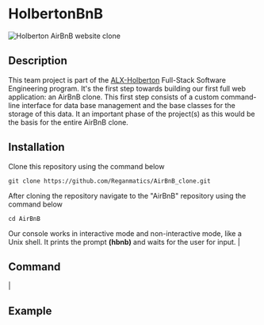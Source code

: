 # HolbertonBnB

![Holberton AirBnB website clone](https://camo.githubusercontent.com/8f0a6c42cd692f81f959778174d8192b702ef18c07fcf532208b9fcf73a77774/68747470733a2f2f646176696b616e692e73332e65752d776573742d332e616d617a6f6e6177732e636f6d2f696d616765732f686f6c626572746f6e2f686f6c626572746f6e2e706e67)
																	

## Description

This team project is part of the [ALX-Holberton](https://www.alxafrica.com/) Full-Stack Software Engineering program. It's the first step towards building our first full web application: an AirBnB clone. This first step consists of a custom command-line interface for data base management and the base classes for the storage of this data. It an important phase of the project(s) as this would be the basis for the entire AirBnB clone.

## Installation
Clone this repository using the command below

    git clone https://github.com/Reganmatics/AirBnB_clone.git
 After cloning the repository navigate to the "AirBnB" repository using the command below
 

    cd AirBnB

Our console works in interactive mode and non-interactive mode, like a Unix shell. It prints the prompt **(hbnb)** and waits for the user for input.
|

## Command

|  

## Example
